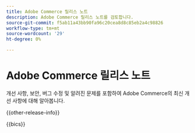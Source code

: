 ```yaml
---
title: Adobe Commerce 릴리스 노트
description: Adobe Commerce 릴리스 노트를 검토합니다.
source-git-commit: f5ab11a43bb90fa96c20cea8d8c85eb2a4c98826
workflow-type: tm+mt
source-wordcount: '29'
ht-degree: 0%

---
```



# Adobe Commerce 릴리스 노트

개선 사항, 보안, 버그 수정 및 알려진 문제를 포함하여 Adobe Commerce의 최신 개선 사항에 대해 알아봅니다.

{{other-release-info}}

{{bics}}
